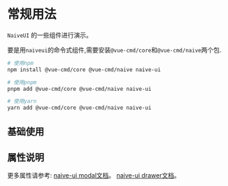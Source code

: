 # 常规用法
 `NaiveUI` 的一些组件进行演示。

要是用`naiveui`的命令式组件,需要安装`@vue-cmd/core`和`@vue-cmd/naive`两个包.

```bash
# 使用npm
npm install @vue-cmd/core @vue-cmd/naive naive-ui

# 使用pnpm
pnpm add @vue-cmd/core @vue-cmd/naive naive-ui

# 使用yarn
yarn add @vue-cmd/core @vue-cmd/naive naive-ui
```

## 基础使用

<demo vue="../components/naiveui.vue"></demo>

## 属性说明

更多属性请参考:
[naive-ui modal文档](https://www.naiveui.com/zh-CN/os-theme/components/modal#API)。
[naive-ui drawer文档](https://www.naiveui.com/zh-CN/os-theme/components/drawer#API)。

